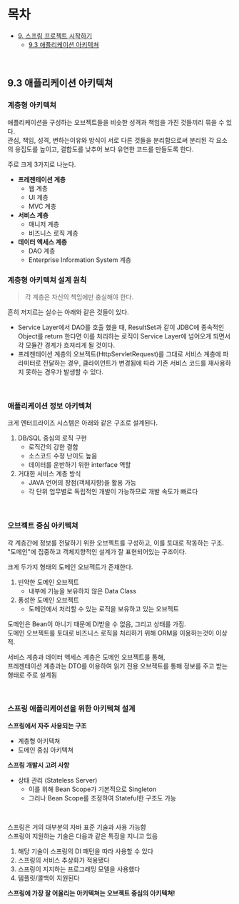 # 목차    
- [9. 스프링 프로젝트 시작하기](9.-스프링-프로젝트-시작하기)
    - [9.3 애플리케이션 아키텍쳐](9.3-애플리케이션-아키텍쳐)

<BR>

## **9.3 애플리케이션 아키텍쳐**

### **계층형 아키텍쳐**
애플리케이션을 구성하는 오브젝트들을 비슷한 성격과 책임을 가진 것들끼리 묶을 수 있다.       
관심, 책임, 성격, 변하는이유와 방식이 서로 다른 것들을 분리함으로써 분리된 각 요소의 응집도를 높이고, 결합도를 낮추어 보다 유연한 코드를 만들도록 한다.         

주로 크게 3가지로 나눈다.   
- **프레젠테이션 계층**
    - 웹 계층
    - UI 계층
    - MVC 계층
- **서비스 계층**
    - 매니저 계층
    - 비즈니스 로직 계층
- **데이터 액세스 계층**
    - DAO 계층
    - Enterprise Information System 계층

### **계층형 아키텍쳐 설계 원칙**
> 각 계층은 자신의 책임에만 충실해야 한다.      

흔히 저지르는 실수는 아래와 같은 것들이 있다.

- Service Layer에서 DAO를 호출 했을 때, ResultSet과 같이 JDBC에 종속적인 Object를 return 한다면 이를 처리하는 로직이 Service Layer에 넘어오게 되면서 각 모듈간 경계가 흐져리게 될 것이다.
- 프레젠테이션 계층의 오브젝트(HttpServletRequest)를 그대로 서비스 계층에 파라미터로 전달하는 경우, 클라이언트가 변경됨에 따라 기존 서비스 코드를 재사용하지 못하는 경우가 발생할 수 있다.      

<BR>

### **애플리케이션 정보 아키텍쳐**
크게 엔터프라이즈 시스템은 아래와 같은 구조로 설계된다. 

1. DB/SQL 중심의 로직 구현
    - 로직간의 강한 결합
    - 소스코드 수정 난이도 높음
    - 데이터를 운반하기 위한 interface 역할
2. 거대한 서비스 계층 방식
    - JAVA 언어의 장점(객체지향)을 활용 가능
    - 각 단위 업무별로 독립적인 개발이 가능하므로 개발 속도가 빠르다

<BR>

### **오브젝트 중심 아키텍쳐**
각 계층간에 정보를 전달하기 위한 오브젝트를 구성하고, 이를 토대로 작동하는 구조.        
"도메인"에 집중하고 객체지향적인 설계가 잘 표현되어있는 구조이다.       

크게 두가지 형태의 도메인 오브젝트가 존재한다.

1. 빈약한 도메인 오브젝트
    - 내부에 기능을 보유하지 않은 Data Class
2. 풍성한 도메인 오브젝트
    - 도메인에서 처리할 수 있는 로직을 보유하고 있는 오브젝트

도메인은 Bean이 아니기 때문에 DI받을 수 없음, 그리고 상태를 가짐.       
도메인 오브젝트를 토대로 비즈니스 로직을 처리하기 위해 ORM을 이용하는것이 이상적.   

서비스 계층과 데이터 액세스 계층은 도메인 오브젝트를 통해,      
프레젠테이션 계층과는 DTO를 이용하여 읽기 전용 오브젝트를 통해 정보를 주고 받는 형태로 주로 설계됨        

<BR>

### **스프링 애플리케이션을 위한 아키텍쳐 설계**
**스프링에서 자주 사용되는 구조**
- 계층형 아키텍쳐
- 도메인 중심 아키텍쳐 

**스프링 개발시 고려 사항**
- 상태 관리 (Stateless Server)
    - 이를 위해 Bean Scope가 기본적으로 Singleton
    - 그러나 Bean Scope를 조정하여 Stateful한 구조도 가능

<BR>
 
스프링은 거의 대부분의 자바 표준 기술과 사용 가능함     
스프링이 지원하는 기술은 다음과 같은 특징을 지니고 있음
1. 해당 기술이 스프링의 DI 패턴을 따라 사용할 수 있다
2. 스프링의 서비스 추상화가 적용됐다
3. 스프링이 지지하는 프로그래밍 모델을 사용했다
4. 템플릿/콜백이 지원된다

**스프링에 가장 잘 어울리는 아키텍쳐는 오브젝트 중심의 아키텍쳐!**

